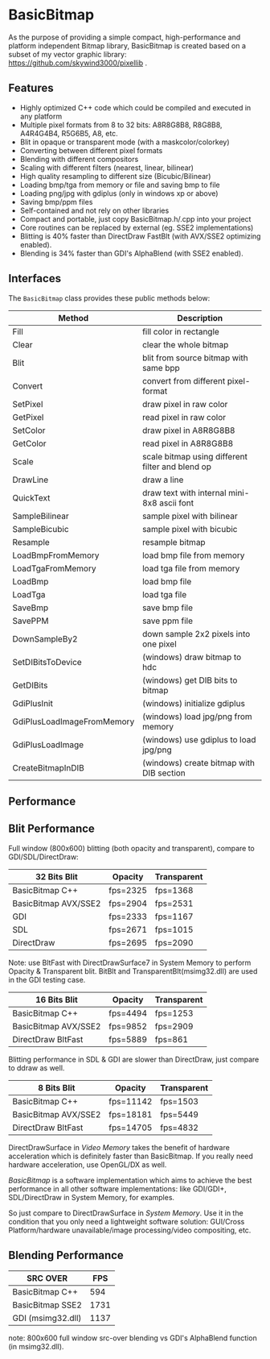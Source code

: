 # BasicBitmap

As the purpose of providing a simple compact, high-performance and platform independent Bitmap library, BasicBitmap is created based on a subset of my vector graphic library: https://github.com/skywind3000/pixellib .

## Features

- Highly optimized C++ code which could be compiled and executed in any platform
- Multiple pixel formats from 8 to 32 bits: A8R8G8B8, R8G8B8, A4R4G4B4, R5G6B5, A8, etc.
- Blit in opaque or transparent mode (with a maskcolor/colorkey)
- Converting between different pixel formats
- Blending with different compositors
- Scaling with different filters (nearest, linear, bilinear)
- High quality resampling to different size (Bicubic/Bilinear)
- Loading bmp/tga from memory or file and saving bmp to file
- Loading png/jpg with gdiplus (only in windows xp or above)
- Saving bmp/ppm files
- Self-contained and not rely on other libraries
- Compact and portable, just copy BasicBitmap.h/.cpp into your project
- Core routines can be replaced by external (eg. SSE2 implementations)
- Blitting is 40% faster than DirectDraw FastBlt (with AVX/SSE2 optimizing enabled).
- Blending is 34% faster than GDI's AlphaBlend (with SSE2 enabled).

## Interfaces

The `BasicBitmap` class provides these public methods below:

| Method | Description |
|-|-|
| Fill | fill color in rectangle |
| Clear | clear the whole bitmap |
| Blit | blit from source bitmap with same bpp |
| Convert | convert from different pixel-format |
| SetPixel | draw pixel in raw color |
| GetPixel | read pixel in raw color |
| SetColor | draw pixel in A8R8G8B8 |
| GetColor | read pixel in A8R8G8B8 |
| Scale | scale bitmap using different filter and blend op |
| DrawLine | draw a line |
| QuickText | draw text with internal mini-8x8 ascii font |
| SampleBilinear | sample pixel with bilinear |
| SampleBicubic | sample pixel with bicubic |
| Resample | resample bitmap |
| LoadBmpFromMemory | load bmp file from memory |
| LoadTgaFromMemory | load tga file from memory |
| LoadBmp | load bmp file |
| LoadTga | load tga file |
| SaveBmp | save bmp file |
| SavePPM | save ppm file |
| DownSampleBy2 | down sample 2x2 pixels into one pixel |
| SetDIBitsToDevice | (windows) draw bitmap to hdc |
| GetDIBits | (windows) get DIB bits to bitmap |
| GdiPlusInit | (windows) initialize gdiplus |
| GdiPlusLoadImageFromMemory | (windows) load jpg/png from memory |
| GdiPlusLoadImage | (windows) use gdiplus to load jpg/png |
| CreateBitmapInDIB | (windows) create bitmap with DIB section |



## Performance

Blit Performance
----------------

Full window (800x600) blitting (both opacity and transparent), compare to GDI/SDL/DirectDraw:

|   32 Bits Blit       |  Opacity  | Transparent |
|----------------------|-----------|-------------|
| BasicBitmap C++      | fps=2325  |   fps=1368  |
| BasicBitmap AVX/SSE2 | fps=2904  |   fps=2531  |
| GDI                  | fps=2333  |   fps=1167  |
| SDL                  | fps=2671  |   fps=1015  |
| DirectDraw           | fps=2695  |   fps=2090  |

Note: use BltFast with DirectDrawSurface7 in System Memory to perform Opacity & Transparent blit. BitBlt and TransparentBlt(msimg32.dll) are used in the GDI testing case. 

|   16 Bits Blit       |  Opacity  | Transparent |
|----------------------|-----------|-------------|
| BasicBitmap C++      | fps=4494  |  fps=1253   |
| BasicBitmap AVX/SSE2 | fps=9852  |  fps=2909   |
| DirectDraw BltFast   | fps=5889  |  fps=861    |

Blitting performance in SDL & GDI are slower than DirectDraw, just compare to ddraw as well.

|    8 Bits Blit       |  Opacity  | Transparent |
|----------------------|-----------|-------------|
| BasicBitmap C++      | fps=11142 |  fps=1503   |
| BasicBitmap AVX/SSE2 | fps=18181 |  fps=5449   |
| DirectDraw BltFast   | fps=14705 |  fps=4832   |

DirectDrawSurface in *Video Memory* takes the benefit of hardware acceleration which is definitely faster than BasicBitmap. If you really need hardware acceleration, use OpenGL/DX as well. 

*BasicBitmap* is a software implementation which aims to achieve the best performance in all other software implementations: like GDI/GDI+, SDL/DirectDraw in System Memory, for examples.

So just compare to DirectDrawSurface in *System Memory*. Use it in the condition that you only need a lightweight software solution: GUI/Cross Platform/hardware unavailable/image processing/video compositing, etc.



Blending Performance
----------------------

|  SRC OVER         |    FPS    |
|-------------------|-----------|
| BasicBitmap C++   |    594    |
| BasicBitmap SSE2  |   1731    |
| GDI (msimg32.dll) |   1137    |

note: 800x600 full window src-over blending vs GDI's AlphaBlend function (in msimg32.dll).
 